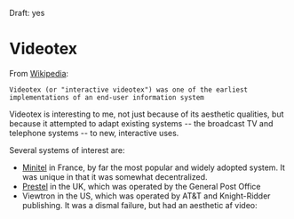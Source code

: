 Draft: yes

# Videotex 

From [Wikipedia](https://en.wikipedia.org/wiki/Videotex): 

```
Videotex (or "interactive videotex") was one of the earliest implementations of an end-user information system
```

Videotex is interesting to me, not just because of its aesthetic qualities, but because it attempted to adapt existing systems -- the broadcast TV and telephone systems -- to new, interactive uses. 

Several systems of interest are:

- [Minitel](https://en.wikipedia.org/wiki/Minitel) in France, by far the most popular and widely adopted system. It was unique in that it was somewhat decentralized.
- [Prestel](https://en.wikipedia.org/wiki/Prestel) in the UK, which was operated by the General Post Office 
- Viewtron in the US, which was operated by AT&T and Knight-Ridder publishing. It was a dismal failure, but had an aesthetic af video:

